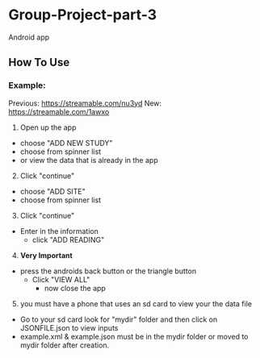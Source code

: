 # Group-Project-part-3
Android app
## How To Use
### Example:
Previous:
https://streamable.com/nu3yd
New:
https://streamable.com/1awxo

1. Open up the app
  - choose "ADD NEW STUDY"
  - choose from spinner list
  - or view the data that is already in the app
  
2. Click "continue"
  - choose "ADD SITE"
  - choose from spinner list
  
3. Click "continue"
  - Enter in the information
    - click "ADD READING"
    
4. **Very Important**
  - press the androids back button or the triangle button
    - Click "VIEW ALL" 
        - now close the app
        
5. you must have a phone that uses an sd card to view your the data file
  - Go to your sd card look for "mydir" folder and then click on JSONFILE.json to view inputs
  - example.xml & example.json must be in the mydir folder or moved to mydir folder after creation. 


